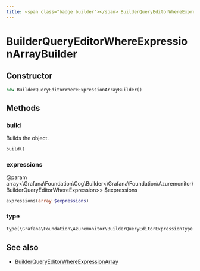 ```yaml
---
title: <span class="badge builder"></span> BuilderQueryEditorWhereExpressionArrayBuilder
---
```

# <span class="badge builder"></span> BuilderQueryEditorWhereExpressionArrayBuilder

## Constructor

```php
new BuilderQueryEditorWhereExpressionArrayBuilder()
```
## Methods

### <span class="badge object-method"></span> build

Builds the object.

```php
build()
```

### <span class="badge object-method"></span> expressions

@param array<\Grafana\Foundation\Cog\Builder<\Grafana\Foundation\Azuremonitor\BuilderQueryEditorWhereExpression>> $expressions

```php
expressions(array $expressions)
```

### <span class="badge object-method"></span> type

```php
type(\Grafana\Foundation\Azuremonitor\BuilderQueryEditorExpressionType $type)
```

## See also

 * <span class="badge object-type-class"></span> [BuilderQueryEditorWhereExpressionArray](./object-BuilderQueryEditorWhereExpressionArray.md)
